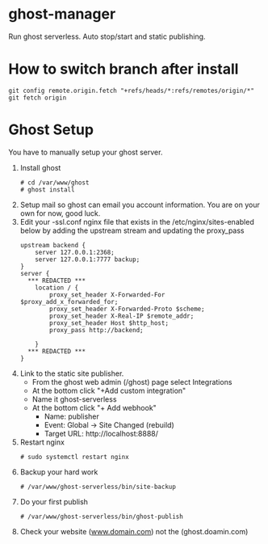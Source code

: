 # ghost-manager
Run ghost serverless.  Auto stop/start and static publishing. 


# How to switch branch after install
```shell script
git config remote.origin.fetch "+refs/heads/*:refs/remotes/origin/*"
git fetch origin
```


# Ghost Setup

You have to manually setup your ghost server. 

1) Install ghost 
    ```shell script
   # cd /var/www/ghost
   # ghost install 
    ```
1) Setup mail so ghost can email you account information.  You are on your own for now, good luck.  
1) Edit your -ssl.conf nginx file that exists in the /etc/nginx/sites-enabled below by adding the upstream stream and updating the proxy_pass
    ```
    upstream backend {
        server 127.0.0.1:2368;
        server 127.0.0.1:7777 backup;
    }
    server {
      *** REDACTED ***
        location / {
            proxy_set_header X-Forwarded-For $proxy_add_x_forwarded_for;
            proxy_set_header X-Forwarded-Proto $scheme;
            proxy_set_header X-Real-IP $remote_addr;
            proxy_set_header Host $http_host;
            proxy_pass http://backend;
    
        }
      *** REDACTED ***
    }
    ```  
1) Link to the static site publisher.  
    - From the ghost web admin (/ghost) page select Integrations 
    - At the bottom click "+Add custom integration"
    - Name it ghost-serverless
    - At the bottom click "+ Add webhook"
        - Name: publisher
        - Event: Global -> Site Changed (rebuild)
        - Target URL: http://localhost:8888/
1) Restart nginx
    ```shell script
    # sudo systemctl restart nginx
    ```
1) Backup your hard work
    ```shell script
    # /var/www/ghost-serverless/bin/site-backup
    ```
1) Do your first publish
    ```shell script
    # /var/www/ghost-serverless/bin/ghost-publish
    ```
1) Check your website (www.domain.com) not the (ghost.doamin.com)
    

